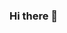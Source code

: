 ### Hi there 👋

<!--
**NickSwaggyP/NickSwaggyP** is a ✨ _special_ ✨ repository because its `README.md` (this file) appears on your GitHub profile.

前端工程师，2024 年毕业生，在上海参加工作，曾入职锐捷、深信服、众安保险。正准备参与开源，对WEB3.0有一定的了解，通常活跃在 zarm UI 社区。

- 🔭 主要使用 React、Vue、TypeScript、antd、Node 相关技术进行日常开发工作。
- 🌱 正在学习 自己维护一个开源项目。
- 👯 喜欢 探索 Github 上有趣项目。
- 💬 希望能学习更多Web3.0的技术和项目
-->
